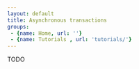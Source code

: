 ```yaml
---
layout: default
title: Asynchronous transactions
groups: 
 - {name: Home, url: ''}
 - {name: Tutorials , url: 'tutorials/'}
---
```


TODO